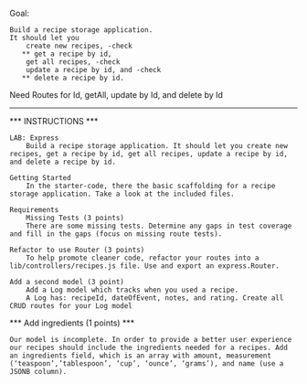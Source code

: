 Goal:

    Build a recipe storage application. 
    It should let you 
        create new recipes, -check
       ** get a recipe by id, 
        get all recipes, -check
        update a recipe by id, and -check
       ** delete a recipe by id.

Need Routes for
    Id, 
    getAll,
    update by Id, 
    and delete by Id

---

*** INSTRUCTIONS ***

    LAB: Express
        Build a recipe storage application. It should let you create new recipes, get a recipe by id, get all recipes, update a recipe by id, and delete a recipe by id.

    Getting Started
        In the starter-code, there the basic scaffolding for a recipe storage application. Take a look at the included files.

    Requirements
        Missing Tests (3 points)
        There are some missing tests. Determine any gaps in test coverage and fill in the gaps (focus on missing route tests).

    Refactor to use Router (3 points)
        To help promote cleaner code, refactor your routes into a lib/controllers/recipes.js file. Use and export an express.Router.

    Add a second model (3 point)
        Add a Log model which tracks when you used a recipe. 
        A Log has: recipeId, dateOfEvent, notes, and rating. Create all CRUD routes for your Log model

*** Add ingredients (1 points) ***

    Our model is incomplete. In order to provide a better user experience our recipes should include the ingredients needed for a recipes. Add an ingredients field, which is an array with amount, measurement (‘teaspoon’,’tablespoon’, ‘cup’, ‘ounce’, ‘grams’), and name (use a JSONB column).
